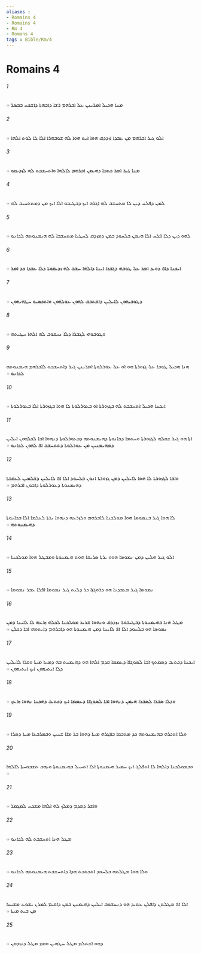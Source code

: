 ```yaml
---
aliases : 
- Romains 4
- Romains 4
- Rm 4
- Romans 4
tags : Bible/Rm/4
---
```


# Romains 4

###### 1
ܡܢܐ ܗܟܝܠ ܐܡܪܝܢܢ ܥܠ ܐܒܪܗܡ ܪܫܐ ܕܐܒܗܬܐ ܕܐܫܟܚ ܒܒܤܪ ܀
###### 2
ܐܠܘ ܓܝܪ ܐܒܪܗܡ ܡܢ ܥܒܕܐ ܐܙܕܕܩ ܗܘܐ ܐܝܬ ܗܘܐ ܠܗ ܫܘܒܗܪܐ ܐܠܐ ܠܐ ܠܘܬ ܐܠܗܐ ܀
###### 3
ܡܢܐ ܓܝܪ ܐܡܪ ܟܬܒܐ ܕܗܝܡܢ ܐܒܪܗܡ ܠܐܠܗܐ ܘܐܬܚܫܒܬ ܠܗ ܠܙܕܝܩܘ ܀
###### 4
ܠܡܢ ܕܦܠܚ ܕܝܢ ܠܐ ܡܬܚܫܒ ܠܗ ܐܓܪܗ ܐܝܟ ܕܒܛܝܒܘ ܐܠܐ ܐܝܟ ܡܢ ܕܡܬܬܚܝܒ ܠܗ ܀
###### 5
ܠܗܘ ܕܝܢ ܕܠܐ ܦܠܚ ܐܠܐ ܗܝܡܢ ܒܠܚܘܕ ܒܡܢ ܕܡܙܕܩ ܠܚܛܝܐ ܡܬܚܫܒܐ ܠܗ ܗܝܡܢܘܬܗ ܠܟܐܢܘ ܀
###### 6
ܐܝܟܢܐ ܕܐܦ ܕܘܝܕ ܐܡܪ ܥܠ ܛܘܒܗ ܕܓܒܪܐ ܐܝܢܐ ܕܐܠܗܐ ܚܫܒ ܠܗ ܙܕܝܩܘܬܐ ܕܠܐ ܥܒܕܐ ܟܕ ܐܡܪ ܀
###### 7
ܕܛܘܒܝܗܘܢ ܠܐܝܠܝܢ ܕܐܫܬܒܩ ܠܗܘܢ ܥܘܠܗܘܢ ܘܐܬܟܤܝܘ ܚܛܗܝܗܘܢ ܀
###### 8
ܘܛܘܒܘܗܝ ܠܓܒܪܐ ܕܠܐ ܢܚܫܘܒ ܠܗ ܐܠܗܐ ܚܛܝܬܗ ܀
###### 9
ܗܢܐ ܗܟܝܠ ܛܘܒܐ ܥܠ ܓܙܘܪܬܐ ܗܘ ܐܘ ܥܠ ܥܘܪܠܘܬܐ ܐܡܪܝܢܢ ܓܝܪ ܕܐܬܚܫܒܬ ܠܐܒܪܗܡ ܗܝܡܢܘܬܗ ܠܟܐܢܘ ܀
###### 10
ܐܝܟܢܐ ܗܟܝܠ ܐܬܚܫܒܬ ܠܗ ܒܓܙܘܪܬܐ ܐܘ ܒܥܘܪܠܘܬܐ ܠܐ ܗܘܐ ܒܓܙܘܪܬܐ ܐܠܐ ܒܥܘܪܠܘܬܐ ܀
###### 11
ܐܬܐ ܗܘ ܓܝܪ ܫܩܠܗ ܠܓܙܘܪܬܐ ܘܚܬܡܐ ܕܟܐܢܘܬܐ ܕܗܝܡܢܘܬܗ ܕܒܥܘܪܠܘܬܐ ܕܢܗܘܐ ܐܒܐ ܠܟܠܗܘܢ ܐܝܠܝܢ ܕܡܗܝܡܢܝܢ ܡܢ ܥܘܪܠܘܬܐ ܕܬܬܚܫܒ ܐܦ ܠܗܘܢ ܠܟܐܢܘ ܀
###### 12
ܘܐܒܐ ܠܓܙܘܪܬܐ ܠܐ ܗܘܐ ܠܐܝܠܝܢ ܕܡܢ ܓܙܘܪܬܐ ܐܢܘܢ ܒܠܚܘܕ ܐܠܐ ܐܦ ܠܐܝܠܝܢ ܕܫܠܡܝܢ ܠܥܩܒܬܐ ܕܗܝܡܢܘܬܐ ܕܥܘܪܠܘܬܐ ܕܐܒܘܢ ܐܒܪܗܡ ܀
###### 13
ܠܐ ܗܘܐ ܓܝܪ ܒܢܡܘܤܐ ܗܘܐ ܡܘܠܟܢܐ ܠܐܒܪܗܡ ܘܠܙܪܥܗ ܕܢܗܘܐ ܝܪܬܐ ܠܥܠܡܐ ܐܠܐ ܒܟܐܢܘܬܐ ܕܗܝܡܢܘܬܗ ܀
###### 14
ܐܠܘ ܓܝܪ ܗܠܝܢ ܕܡܢ ܢܡܘܤܐ ܗܘܘ ܝܪܬܐ ܤܪܝܩܐ ܗܘܬ ܗܝܡܢܘܬܐ ܘܡܒܛܠ ܗܘܐ ܡܘܠܟܢܐ ܀
###### 15
ܢܡܘܤܐ ܓܝܪ ܡܥܒܕܢܐ ܗܘ ܕܪܘܓܙܐ ܟܪ ܕܠܝܬ ܓܝܪ ܢܡܘܤܐ ܐܦܠܐ ܥܒܪ ܢܡܘܤܐ ܀
###### 16
ܡܛܠ ܗܢܐ ܒܗܝܡܢܘܬܐ ܕܒܛܝܒܘܬܐ ܢܙܕܕܩ ܘܢܗܘܐ ܫܪܝܪ ܡܘܠܟܢܐ ܠܟܠܗ ܙܪܥܗ ܠܐ ܠܐܝܢܐ ܕܡܢ ܢܡܘܤܐ ܗܘ ܒܠܚܘܕ ܐܠܐ ܐܦ ܠܐܝܢܐ ܕܡܢ ܗܝܡܢܘܬܐ ܗܘ ܕܐܒܪܗܡ ܕܐܝܬܘܗܝ ܐܒܐ ܕܟܠܢ ܀
###### 17
ܐܝܟܢܐ ܕܟܬܝܒ ܕܤܡܬܟ ܐܒܐ ܠܤܘܓܐܐ ܕܥܡܡܐ ܩܕܡ ܐܠܗܐ ܗܘ ܕܗܝܡܢܬ ܒܗ ܕܡܚܐ ܡܝܬܐ ܘܩܪܐ ܠܐܝܠܝܢ ܕܠܐ ܐܝܬܝܗܘܢ ܐܝܟ ܐܝܬܝܗܘܢ ܀
###### 18
ܘܕܠܐ ܤܒܪܐ ܠܤܒܪܐ ܗܝܡܢ ܕܢܗܘܐ ܐܒܐ ܠܤܘܓܐܐ ܕܥܡܡܐ ܐܝܟ ܕܟܬܝܒ ܕܗܟܢܐ ܢܗܘܐ ܙܪܥܟ ܀
###### 19
ܘܠܐ ܐܬܟܪܗ ܒܗܝܡܢܘܬܗ ܟܕ ܡܬܒܩܐ ܒܦܓܪܗ ܡܝܬܐ ܕܗܘܐ ܒܪ ܡܐܐ ܫܢܝܢ ܘܒܡܪܒܥܐ ܡܝܬܐ ܕܤܪܐ ܀
###### 20
ܘܒܡܘܠܟܢܐ ܕܐܠܗܐ ܠܐ ܐܬܦܠܓ ܐܝܟ ܚܤܝܪ ܗܝܡܢܘܬܐ ܐܠܐ ܐܬܚܝܠ ܒܗܝܡܢܘܬܐ ܘܝܗܒ ܬܫܒܘܚܬܐ ܠܐܠܗܐ ܀
###### 21
ܘܐܫܪ ܕܡܕܡ ܕܡܠܟ ܠܗ ܐܠܗܐ ܡܫܟܚ ܠܡܓܡܪ ܀
###### 22
ܡܛܠ ܗܢܐ ܐܬܚܫܒܬ ܠܗ ܠܟܐܢܘ ܀
###### 23
ܘܠܐ ܗܘܐ ܡܛܠܬܗ ܒܠܚܘܕ ܐܬܟܬܒܬ ܗܕܐ ܕܐܬܚܫܒܬ ܗܝܡܢܘܬܗ ܠܟܐܢܘ ܀
###### 24
ܐܠܐ ܐܦ ܡܛܠܬܢ ܕܐܦܠܢ ܥܬܝܕ ܗܘ ܕܢܚܫܘܒ ܐܝܠܝܢ ܕܗܝܡܢܢ ܒܡܢ ܕܐܩܝܡ ܠܡܪܢ ܝܫܘܥ ܡܫܝܚܐ ܡܢ ܒܝܬ ܡܝܬܐ ܀
###### 25
ܕܗܘ ܐܫܬܠܡ ܡܛܠ ܚܛܗܝܢ ܘܩܡ ܡܛܠ ܕܢܙܕܩܢ ܀
